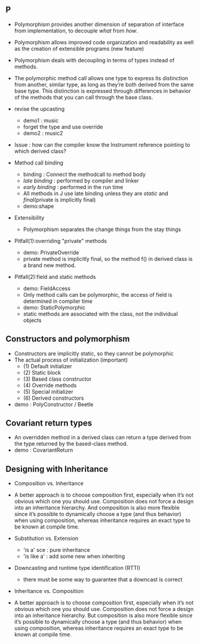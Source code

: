 ## P

- Polymorphism provides another dimension of separation of 
    interface from implementation, to decouple _what_ from _how_. 
- Polymorphism allows improved code organization and readability as well as
    the creation of extensible programs (new feature)
- Polymorphism deals with decoupling in terms of types instead of methods.
- The polymorphic method call allows one type to express
its distinction from another, similar type, as long as they’re both derived from the same base
type. This distinction is expressed through differences in behavior of the methods that you
can call through the base class. 

- revise the upcasting
    - demo1 : music
    - forget the type and use override
    - demo2 : music2
    
- Issue : how can the compiler know the Instrument reference 
            pointing to which derived class?

- Method call binding 
    - binding : Connect the methodcall to method body
    - _late binding_ : performed by compiler and linker
    - _early binding_ : performed in the run time
    - All methods in J use late binding unless they 
         are _static_ and _final_(private is implicitly final)
    - demo:shape
    
- Extensibility
    - Polymorphism separates the change things from the stay things

- Pitfall(1):overriding "private" methods 
    - demo: PrivateOverride
    - private method is  implicitly final, so the method f()
            in derived class is a brand new method.

- Pitfall(2):field and static methods
    - demo: FieldAccess
    - Only method calls can be polymorphic, the access of field is
        determined in compiler time
    - demo: StaticPolymorphic
    - static methods are associated with the class, not the individual objects
    
## Constructors and polymorphism
- Constructors are implicitly static, so they cannot be polymorphic
- The actual process of initialization (important)
    - (1) Default initializer
    - (2) Static block
    - (3) Based class constructor
    - (4) Override methods
    - (5) Special initializer
    - (6) Derived constructors
- demo : PolyConstructor / Beetle

## Covariant return types
- An overridden method in a derived class can return a type 
    derived from the type returned by the based-class method.
- demo : CovariantReturn

## Designing with Inheritance
- Composition vs. Inheritance
- A better approach is to choose composition first, 
  especially when it’s not obvious which one you should use. 
  Composition does not force a design into an inheritance hierarchy. 
  And composition is also more flexible 
  since it’s possible to dynamically choose a type (and thus behavior)
  when using composition, 
  whereas inheritance requires an exact type to be known
  at compile time.
  
- Substitution vs. Extension
    - 'is a' sce : pure inheritance
    - 'is like a' : add some new when inheriting

- Downcasting and runtime type identification (RTTI)
    -  there must be some way to guarantee that a downcast is correct

    
- Inheritance vs. Composition
- A better approach is to choose composition first, especially when it’s not obvious which one
you should use. Composition does not force a design into an inheritance hierarchy. But
composition is also more flexible since it’s possible to dynamically choose a type (and thus
behavior) when using composition, whereas inheritance requires an exact type to be known
at compile time.